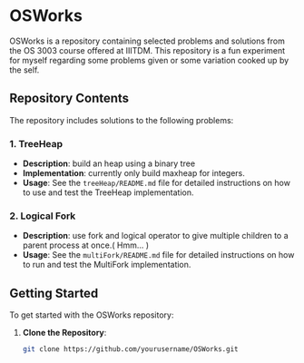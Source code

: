 # OSWorks

OSWorks is a repository containing selected problems and solutions from the OS 3003 course offered at IIITDM. This repository is a fun experiment for myself regarding some problems given or some variation cooked up by the self.

## Repository Contents

The repository includes solutions to the following problems:

### 1. TreeHeap

- **Description**: build an heap using a binary tree
- **Implementation**: currently only build maxheap for integers.
- **Usage**: See the `treeHeap/README.md` file for detailed instructions on how to use and test the TreeHeap implementation.

### 2. Logical Fork

- **Description**: use fork and logical operator to give multiple children to a parent process at once.( Hmm... )
- **Usage**: See the `multiFork/README.md` file for detailed instructions on how to run and test the MultiFork implementation.

## Getting Started

To get started with the OSWorks repository:

1. **Clone the Repository**:
   ```bash
   git clone https://github.com/yourusername/OSWorks.git
